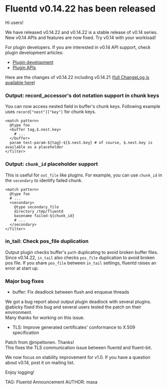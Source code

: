 # Fluentd v0.14.22 has been released

Hi users!

We have released v0.14.22 and v0.14.22 is a stable release of v0.14 series. New v0.14 APIs and features are now fixed.
Try v0.14 with your workload!

For plugin developers. If you are interested in v0.14 API support,
check plugin development articles:

- [Plugin development](https://docs.fluentd.org/v0.14/categories/plugin-development)
- [Plugin APIs](https://docs.fluentd.org/v0.14/categories/plugin-apis)

Here are the changes of v0.14.22 including v0.14.21 ([full ChangeLog is available here](https://github.com/fluent/fluentd/blob/master/CHANGELOG.md))

### Output: record_accessor's dot notation support in chunk keys

You can now access nested field in buffer's chunk keys. Following example uses `record["nest"]["key"]` for chunk keys.

```
<match pattern>
  @type foo
  <buffer tag,$.nest.key>
    # ...
  </buffer>
  param test-param-${tag}-${$.nest.key} # of course, $.nest.key is available as a placeholder
</filter>
```

### Output: `chunk_id` placeholder support

This is useful for `out_file` like plugins. For example, you can use `chunk_id` in the `secondary` to identify failed chunk.

```
<match pattern>
  @type foo
  # ...
  <secondary>
    @type secondary_file
    directory /tmp/fluentd
    basename failed-${chunk_id}
    # ...
  </secondary>
</filter>
```

### in\_tail: Check pos\_file duplication

Output plugin checks buffer's `path` duplicating to avoid broken buffer files.
Since v0.14.22, `in_tail` also checks `pos_file` duplication to avoid broken pos file.
If you share `pos_file` between `in_tail` settings, fluentd raises an error at start up.

### Major bug fixes

* buffer: Fix deadlock between flush and enqueue threads

We got a bug report about output plugin deadlock with several plugins.<br />
@abicky fixed this bug and several users tested the patch on their environment.<br />
Many thanks for working on this issue. 

* TLS: Improve generated certificates' conformance to X.509 specification

Patch from @mpeltonen. Thanks!<br />
This fixes the TLS communication issue between fluentd and fluent-bit.<br />

We now focus on stability improvement for v1.0.
If you have a question about v0.14, post it on mailing list.

Enjoy logging!


TAG: Fluentd Announcement
AUTHOR: masa
